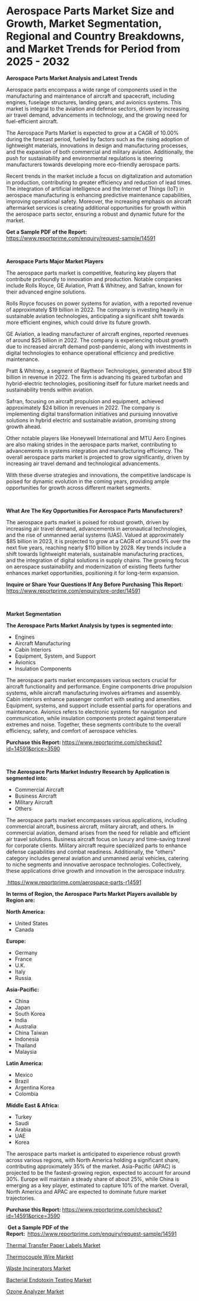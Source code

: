 <p><h1>Aerospace Parts Market Size and Growth, Market Segmentation, Regional and Country Breakdowns, and Market Trends for Period from 2025 -  2032</h1></p><p><strong>Aerospace Parts Market Analysis and Latest Trends</strong></p>
<p><p>Aerospace parts encompass a wide range of components used in the manufacturing and maintenance of aircraft and spacecraft, including engines, fuselage structures, landing gears, and avionics systems. This market is integral to the aviation and defense sectors, driven by increasing air travel demand, advancements in technology, and the growing need for fuel-efficient aircraft.</p><p>The Aerospace Parts Market is expected to grow at a CAGR of 10.00% during the forecast period, fueled by factors such as the rising adoption of lightweight materials, innovations in design and manufacturing processes, and the expansion of both commercial and military aviation. Additionally, the push for sustainability and environmental regulations is steering manufacturers towards developing more eco-friendly aerospace parts.</p><p>Recent trends in the market include a focus on digitalization and automation in production, contributing to greater efficiency and reduction of lead times. The integration of artificial intelligence and the Internet of Things (IoT) in aerospace manufacturing is enhancing predictive maintenance capabilities, improving operational safety. Moreover, the increasing emphasis on aircraft aftermarket services is creating additional opportunities for growth within the aerospace parts sector, ensuring a robust and dynamic future for the market.</p></p>
<p><strong>Get a Sample PDF of the Report:&nbsp;</strong> <a href="https://www.reportprime.com/enquiry/request-sample/14591?utm_campaign=2244&utm_medium=2&utm_source=Github&utm_content=ia&utm_term=20032025&utm_id=aerospace-parts">https://www.reportprime.com/enquiry/request-sample/14591</a></p>
<p>&nbsp;</p>
<p><strong>Aerospace Parts Major Market Players</strong></p>
<p><p>The aerospace parts market is competitive, featuring key players that contribute profoundly to innovation and production. Notable companies include Rolls Royce, GE Aviation, Pratt & Whitney, and Safran, known for their advanced engine solutions.</p><p>Rolls Royce focuses on power systems for aviation, with a reported revenue of approximately $19 billion in 2022. The company is investing heavily in sustainable aviation technologies, anticipating a significant shift towards more efficient engines, which could drive its future growth.</p><p>GE Aviation, a leading manufacturer of aircraft engines, reported revenues of around $25 billion in 2022. The company is experiencing robust growth due to increased aircraft demand post-pandemic, along with investments in digital technologies to enhance operational efficiency and predictive maintenance.</p><p>Pratt & Whitney, a segment of Raytheon Technologies, generated about $19 billion in revenue in 2022. The firm is advancing its geared turbofan and hybrid-electric technologies, positioning itself for future market needs and sustainability trends within aviation.</p><p>Safran, focusing on aircraft propulsion and equipment, achieved approximately $24 billion in revenues in 2022. The company is implementing digital transformation initiatives and pursuing innovative solutions in hybrid electric and sustainable aviation, promising strong growth ahead.</p><p>Other notable players like Honeywell International and MTU Aero Engines are also making strides in the aerospace parts market, contributing to advancements in systems integration and manufacturing efficiency. The overall aerospace parts market is projected to grow significantly, driven by increasing air travel demand and technological advancements.</p><p>With these diverse strategies and innovations, the competitive landscape is poised for dynamic evolution in the coming years, providing ample opportunities for growth across different market segments.</p></p>
<p>&nbsp;</p>
<p><strong>What Are The Key Opportunities For Aerospace Parts Manufacturers?</strong></p>
<p><p>The aerospace parts market is poised for robust growth, driven by increasing air travel demand, advancements in aeronautical technologies, and the rise of unmanned aerial systems (UAS). Valued at approximately $85 billion in 2023, it is projected to grow at a CAGR of around 5% over the next five years, reaching nearly $110 billion by 2028. Key trends include a shift towards lightweight materials, sustainable manufacturing practices, and the integration of digital solutions in supply chains. The growing focus on aerospace sustainability and modernization of existing fleets further enhances market opportunities, positioning it for long-term expansion.</p></p>
<p><strong>Inquire or Share Your Questions If Any Before Purchasing This Report:</strong> <a href="https://www.reportprime.com/enquiry/pre-order/14591?utm_campaign=2244&utm_medium=2&utm_source=Github&utm_content=ia&utm_term=20032025&utm_id=aerospace-parts">https://www.reportprime.com/enquiry/pre-order/14591</a></p>
<p>&nbsp;</p>
<p><strong>Market Segmentation</strong></p>
<p><strong>The Aerospace Parts Market Analysis by types is segmented into:</strong></p>
<p><ul><li>Engines</li><li>Aircraft Manufacturing</li><li>Cabin Interiors</li><li>Equipment, System, and Support</li><li>Avionics</li><li>Insulation Components</li></ul></p>
<p><p>The aerospace parts market encompasses various sectors crucial for aircraft functionality and performance. Engine components drive propulsion systems, while aircraft manufacturing involves airframes and assembly. Cabin interiors enhance passenger comfort with seating and amenities. Equipment, systems, and support include essential parts for operations and maintenance. Avionics refers to electronic systems for navigation and communication, while insulation components protect against temperature extremes and noise. Together, these segments contribute to the overall efficiency, safety, and comfort of aerospace vehicles.</p></p>
<p><strong>Purchase this Report:&nbsp;</strong><a href="https://www.reportprime.com/checkout?id=14591&price=3590&utm_campaign=2244&utm_medium=2&utm_source=Github&utm_content=ia&utm_term=20032025&utm_id=aerospace-parts">https://www.reportprime.com/checkout?id=14591&price=3590</a></p>
<p>&nbsp;</p>
<p><strong>The Aerospace Parts Market Industry Research by Application is segmented into:</strong></p>
<p><ul><li>Commercial Aircraft</li><li>Business Aircraft</li><li>Military Aircraft</li><li>Others</li></ul></p>
<p><p>The aerospace parts market encompasses various applications, including commercial aircraft, business aircraft, military aircraft, and others. In commercial aviation, demand arises from the need for reliable and efficient air travel solutions. Business aircraft focus on luxury and time-saving travel for corporate clients. Military aircraft require specialized parts to enhance defense capabilities and combat readiness. Additionally, the "others" category includes general aviation and unmanned aerial vehicles, catering to niche segments and innovative aerospace technologies. Collectively, these applications drive growth and innovation in the aerospace industry.</p></p>
<p><a href="https://www.reportprime.com/aerospace-parts-r14591?utm_campaign=2244&utm_medium=2&utm_source=Github&utm_content=ia&utm_term=20032025&utm_id=aerospace-parts">&nbsp;https://www.reportprime.com/aerospace-parts-r14591</a></p>
<p><strong>In terms of Region, the Aerospace Parts Market Players available by Region are:</strong></p>
<p>
    <p> <strong> North America: </strong>
        <ul>
            <li>United States</li>
            <li>Canada</li>
        </ul>
        </p> 
    <p> <strong> Europe: </strong>
        <ul>
            <li>Germany</li>
            <li>France</li>
            <li>U.K.</li>
            <li>Italy</li>
            <li>Russia</li>
        </ul>
        </p> 
    <p> <strong> Asia-Pacific: </strong>
        <ul>
            <li>China</li>
            <li>Japan</li>
            <li>South Korea</li>
            <li>India</li>
            <li>Australia</li>
            <li>China Taiwan</li>
            <li>Indonesia</li>
            <li>Thailand</li>
            <li>Malaysia</li>
        </ul>
        </p> 
    <p> <strong> Latin America: </strong>
        <ul>
            <li>Mexico</li>
            <li>Brazil</li>
            <li>Argentina Korea</li>
            <li>Colombia</li>
        </ul>
        </p> 
    <p> <strong> Middle East & Africa: </strong>
        <ul>
            <li>Turkey</li>
            <li>Saudi</li>
            <li>Arabia</li>
            <li>UAE</li>
            <li>Korea</li>
        </ul>
    </p>
    </p>
<p><p>The aerospace parts market is anticipated to experience robust growth across various regions, with North America holding a significant share, contributing approximately 35% of the market. Asia-Pacific (APAC) is projected to be the fastest-growing region, expected to account for around 30%. Europe will maintain a steady share of about 25%, while China is emerging as a key player, estimated to capture 10% of the market. Overall, North America and APAC are expected to dominate future market trajectories.</p></p>
<p><strong>Purchase this Report: </strong><a href="https://www.reportprime.com/checkout?id=14591&price=3590&utm_campaign=2244&utm_medium=2&utm_source=Github&utm_content=ia&utm_term=20032025&utm_id=aerospace-parts">https://www.reportprime.com/checkout?id=14591&price=3590</a></p>
<p>&nbsp;<strong>Get a Sample PDF of the Report:&nbsp;&nbsp;</strong><a href="https://www.reportprime.com/enquiry/request-sample/14591?utm_campaign=2244&utm_medium=2&utm_source=Github&utm_content=ia&utm_term=20032025&utm_id=aerospace-parts">https://www.reportprime.com/enquiry/request-sample/14591</a></p>
<p><strong></strong></p>
<p><p><a href="https://github.com/nxauwedaroui2/Market-Research-Report-List-1/blob/main/thermal-transfer-paper-labels-market.md?utm_campaign=2244&utm_medium=2&utm_source=Github&utm_content=ia&utm_term=20032025&utm_id=aerospace-parts">Thermal Transfer Paper Labels Market</a></p><p><a href="https://www.linkedin.com/pulse/overview-thermocouple-wire-market-2025-2032-size-share-growth-pbu5e?utm_campaign=2244&utm_medium=2&utm_source=Github&utm_content=ia&utm_term=20032025&utm_id=aerospace-parts">Thermocouple Wire Market</a></p><p><a href="https://www.linkedin.com/pulse/waste-incinerators-industry-trends-comprehensive-market-study-enpxe?utm_campaign=2244&utm_medium=2&utm_source=Github&utm_content=ia&utm_term=20032025&utm_id=aerospace-parts">Waste Incinerators Market</a></p><p><a href="https://github.com/iontahoehlct/Market-Research-Report-List-1/blob/main/bacterial-endotoxin-testing-market.md?utm_campaign=2244&utm_medium=2&utm_source=Github&utm_content=ia&utm_term=20032025&utm_id=aerospace-parts">Bacterial Endotoxin Testing Market</a></p><p><a href="https://www.linkedin.com/pulse/ozone-analyzer-market-size-growth-drivers-global-revenue-competitive-aue5e?utm_campaign=2244&utm_medium=2&utm_source=Github&utm_content=ia&utm_term=20032025&utm_id=aerospace-parts">Ozone Analyzer Market</a></p></p>